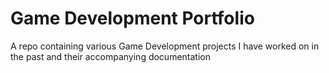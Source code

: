 # Game Development Portfolio
A repo containing various Game Development projects I have worked on in the past and their accompanying documentation
